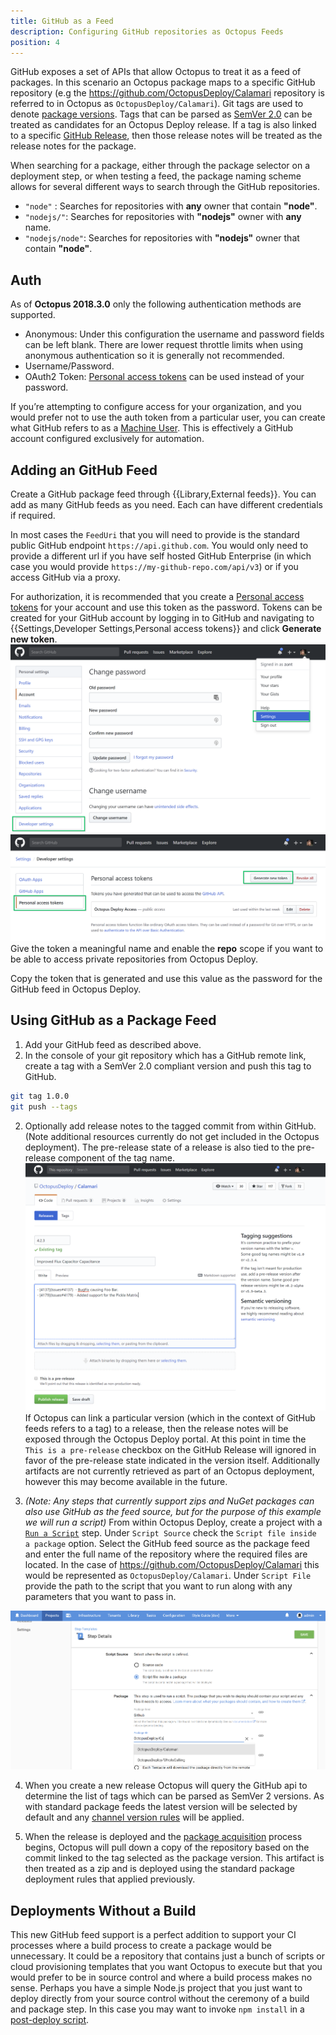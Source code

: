 ```yaml
---
title: GitHub as a Feed
description: Configuring GitHub repositories as Octopus Feeds
position: 4
---
```


GitHub exposes a set of APIs that allow Octopus to treat it as a feed of packages. In this scenario an Octopus package maps to a specific GitHub repository (e.g the https://github.com/OctopusDeploy/Calamari repository is referred to in Octopus as `OctopusDeploy/Calamari`). Git tags are used to denote [package versions](/docs/packaging-applications/versioning.md). Tags that can be parsed as [SemVer 2.0](http://semver.org/spec/v2.0.0.html) can be treated as candidates for an Octopus Deploy release. If a tag is also linked to a specific [GitHub Release](https://help.github.com/articles/about-releases/), then those release notes will be treated as the release notes for the package.

When searching for a package, either through the package selector on a deployment step, or when testing a feed, the package naming scheme allows for several different ways to search through the GitHub repositories.
* `"node"` : Searches for repositories with **any** owner that contain **"node"**.
* `"nodejs/"`: Searches for repositories with **"nodejs"** owner with **any** name.
* `"nodejs/node"`: Searches for repositories with **"nodejs"** owner that contain **"node"**.

## Auth
As of **Octopus 2018.3.0** only the following authentication methods are supported.
* Anonymous: Under this configuration the username and password fields can be left blank. There are lower request throttle limits when using anonymous authentication so it is generally not recommended.
* Username/Password.
* OAuth2 Token: [Personal access tokens](https://github.com/blog/1509-personal-api-tokens) can be used instead of your password.

If you’re attempting to configure access for your organization, and you would prefer not to use the auth token from a particular user, you can create what GitHub refers to as a [Machine User](https://developer.github.com/v3/guides/managing-deploy-keys/#machine-users). This is effectively a GitHub account configured exclusively for automation.

## Adding an GitHub Feed
Create a GitHub package feed through {{Library,External feeds}}. You can add as many GitHub feeds as you need. Each can have different credentials if required.

In most cases the `FeedUri` that you will need to provide is the standard public GitHub endpoint `https://api.github.com`. You would only need to provide a different url if you have self hosted GitHub Enterprise (in which case you would provide `https://my-github-repo.com/api/v3`) or if you access GitHub via a proxy.

For authorization, it is recommended that you create a [Personal access tokens](https://github.com/blog/1509-personal-api-tokens) for your account and use this token as the password. Tokens can be created for your GitHub account by logging in to GitHub and navigating to  {{Settings,Developer Settings,Personal access tokens}} and click **Generate new token**.
![GitHub Personal Access Token](GitHub-PersonalAccessToken1.png)
![GitHub Personal Access Token](GitHub-PersonalAccessToken2.png)
Give the token a meaningful name and enable the **repo** scope if you want to be able to access private repositories from Octopus Deploy.

Copy the token that is generated and use this value as the password for the GitHub feed in Octopus Deploy.

## Using GitHub as a Package Feed
1. Add your GitHub feed as described above.
2. In the console of your git repository which has a GitHub remote link, create a tag with a SemVer 2.0 compliant version and push this tag to GitHub.

```bash
git tag 1.0.0
git push --tags
```

2. Optionally add release notes to the tagged commit from within GitHub.
(Note additional resources currently do not get included in the Octopus deployment). The pre-release state of a release is also tied to the pre-release component of the tag name.
![GitHub Release Notes](GitHub-ReleaseNotes.png)
If Octopus can link a particular version (which in the context of GitHub feeds refers to a tag) to a release, then the release notes will be exposed through the Octopus Deploy portal. At this point in time the `This is a pre-release` checkbox on the GitHub Release will ignored in favor of the pre-release state indicated in the version itself. Additionally artifacts are not currently retrieved as part of an Octopus deployment, however this may become available in the future.

3. _(Note: Any steps that currently support zips and NuGet packages can also use GitHub as the feed source, but for the purpose of this example we will run a script)_  From within Octopus Deploy, create a project with a [`Run a Script`](/docs/deployment-examples/custom-scripts/standalone-scripts.md#Standalonescripts-Choosingwheretosourcethescript) step. Under `Script Source` check the `Script file inside a package` option. Select the GitHub feed source as the package feed and enter the full name of the repository where the required files are located. In the case of https://github.com/OctopusDeploy/Calamari this would be represented as `OctopusDeploy/Calamari`. Under `Script File` provide the path to the script that you want to run along with any parameters that you want to pass in.

 ![GitHub Script Source](GitHub-ScriptSource.png)

 4. When you create a new release Octopus will query the GitHub api to determine the list of tags which can be parsed as SemVer 2 versions. As with standard package feeds the latest version will be selected by default and any [channel version rules](/docs/deployment-process/channels/index.md#Channels-versionrules) will be applied.

5. When the release is deployed and the [package acquisition](/docs/deployment-examples/deploying-packages/stage-package-uploads.md) process begins, Octopus will pull down a copy of the repository based on the commit linked to the tag selected as the package version. This artifact is then treated as a zip and is deployed using the standard package deployment rules that applied previously.

## Deployments Without a Build
This new GitHub feed support is a perfect addition to support your CI processes where a build process to create a package would be unnecessary. It could be a repository that contains just a bunch of scripts or cloud provisioning templates that you want Octopus to execute but that you would prefer to be in source control and where a build process makes no sense. Perhaps you have a simple Node.js project that you just want to deploy directly from your source control without the ceremony of a build and package step. In this case you may want to invoke `npm install` in a [post-deploy script](/docs/deployment-examples/custom-scripts/index.md#Customscripts-ScriptsinPackagesscripts-in-packages).
